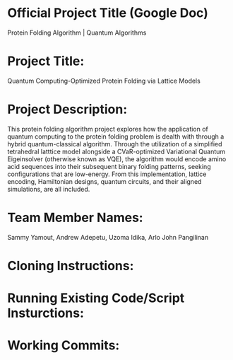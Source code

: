 # Official Project Title (Google Doc)
Protein Folding Algorithm | Quantum Algorithms
# Project Title:
Quantum Computing-Optimized Protein Folding via Lattice Models
# Project Description:
This protein folding algorithm project explores how the application of quantum computing to the protein folding problem is dealth with through a hybrid quantum-classical algorithm. Through the utilization of a simplified tetrahedral latttice model alongside a CVaR-optimized Variational Quantum Eigeinsolver (otherwise known as VQE), the algorithm would encode amino acid sequences into their subsequent binary folding patterns, seeking configurations that are low-energy. From this implementation, lattice encoding, Hamiltonian designs, quantum circuits, and their aligned simulations, are all included.
# Team Member Names:
Sammy Yamout, Andrew Adepetu, Uzoma Idika, Arlo John Pangilinan
# Cloning Instructions:

# Running Existing Code/Script Insturctions:

# Working Commits:
